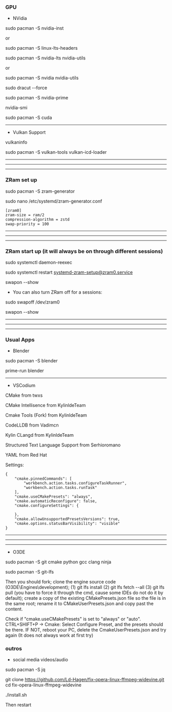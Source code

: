 
### GPU

- NVidia

sudo pacman -S nvidia-inst

or

sudo pacman -S linux-lts-headers

sudo pacman -S nvidia-lts nvidia-utils

or

sudo pacman -S nvidia nvidia-utils

sudo dracut --force

sudo pacman -S nvidia-prime

nvidia-smi

sudo pacman -S cuda

---

- Vulkan Support

vulkaninfo

sudo pacman -S vulkan-tools vulkan-icd-loader

---
---
---

### ZRam set up

sudo pacman -S zram-generator

sudo nano /etc/systemd/zram-generator.conf

```
[zram0]
zram-size = ram/2
compression-algorithm = zstd
swap-priority = 100
```
---
---
---

### ZRam start up (it will always be on through different sessions)

sudo systemctl daemon-reexec

sudo systemctl restart systemd-zram-setup@zram0.service

swapon --show

- You can also turn ZRam off for a sessions:

sudo swapoff /dev/zram0

swapon --show

---
---
---

### Usual Apps

- Blender

sudo pacman -S blender

prime-run blender

---

- VSCodium

CMake from twxs

CMake Intellisence from KylinldeTeam

Cmake Tools (Fork) from KylinldeTeam

CodeLLDB from Vadimcn

Kylin CLangd  from KylinldeTeam

Structured Text Language Support from Serhioromano

YAML from Red Hat

Settings:

```
{
    "cmake.pinnedCommands": [
        "workbench.action.tasks.configureTaskRunner",
        "workbench.action.tasks.runTask"
    ],
    "cmake.useCMakePresets": "always",
    "cmake.automaticReconfigure": false,
    "cmake.configureSettings": {
        
    },
    "cmake.allowUnsupportedPresetsVersions": true,
    "cmake.options.statusBarVisibility": "visible"
}
```

---
---
---

- O3DE
  
sudo pacman -S git cmake python gcc clang ninja

sudo pacman -S git-lfs

Then you should fork; clone the engine source code (O3DE\Engines\development\); (1) git lfs install (2) git lfs fetch --all (3) git lfs pull (you have to force it through the cmd, cause some IDEs do not do it by default); create a copy of the existing CMakePresets.json file so the file is in the same root; rename it to CMakeUserPresets.json and copy past the content.

Check if "cmake.useCMakePresets" is set to "always" or "auto". CTRL+SHIFT+P -> Cmake: Select Configure Preset, and the presets should be there. IF NOT, reboot your PC, delete the CmakeUserPresets.json and try again (It does not always work at first try)


### outros

- social media videos/audio

sudo pacman -S jq

git clone https://github.com/Ld-Hagen/fix-opera-linux-ffmpeg-widevine.git
cd fix-opera-linux-ffmpeg-widevine

./install.sh

Then restart

